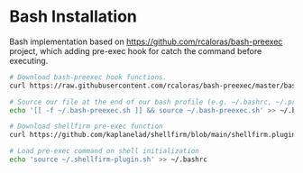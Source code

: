 # Bash Installation

Bash implementation based on https://github.com/rcaloras/bash-preexec project, which adding pre-exec hook for catch the command before executing.

```bash
# Download bash-preexec hook functions. 
curl https://raw.githubusercontent.com/rcaloras/bash-preexec/master/bash-preexec.sh -o ~/.bash-preexec.sh

# Source our file at the end of our bash profile (e.g. ~/.bashrc, ~/.profile, or ~/.bash_profile)
echo '[[ -f ~/.bash-preexec.sh ]] && source ~/.bash-preexec.sh' >> ~/.bashrc

# Download shellfirm pre-exec function
curl https://github.com/kaplanelad/shellfirm/blob/main/shellfirm.plugin.sh -o ~/.shellfirm-plugin.sh

# Load pre-exec command on shell initialization
echo 'source ~/.shellfirm-plugin.sh' >> ~/.bashrc
```
